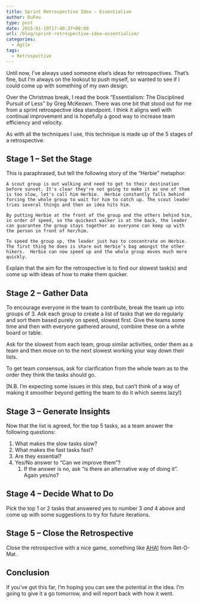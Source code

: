 ```yaml
---
title: Sprint Retrospective Idea – Essentialism
author: DuFeu
type: post
date: 2015-01-19T17:40:37+00:00
url: /blog/sprint-retrospective-idea-essentialism/
categories:
  - Agile
tags:
  - Retrospective
---
```


Until now, I&#8217;ve always used someone else&#8217;s ideas for retrospectives. That&#8217;s fine, but I&#8217;m always on the lookout to push myself, so wanted to see if I could come up with something of my own design.

Over the Christmas break, I read the book &#8220;Essentialism: The Disciplined Pursuit of Less&#8221; by Greg McKeown. There was one bit that stood out for me from a sprint retrospective idea standpoint. I think it aligns well with continual improvement and is hopefully a good way to increase team efficiency and velocity.

As with all the techniques I use, this technique is made up of the 5 stages of a retrospective.

## Stage 1 &#8211; Set the Stage

This is paraphrased, but tell the following story of the &#8220;Herbie&#8221; metaphor:

    A scout group is out walking and need to get to their destination before sunset. It's clear they're not going to make it as one of them is too slow, let's call him Herbie.  Herbie constantly falls behind forcing the whole group to wait for him to catch up. The scout leader tries several things and then an idea hits him.

    By putting Herbie at the front of the group and the others behind him, in order of speed, so the quickest walker is at the back, the leader can guarantee the group stays together as everyone can keep up with the person in front of her/him.

    To speed the group up, the leader just has to concentrate on Herbie. The first thing he does is share out Herbie’s bag amongst the other hikers.  Herbie can now speed up and the whole group moves much more quickly.

Explain that the aim for the retrospective is to find our slowest task(s) and come up with ideas of how to make them quicker.

## Stage 2 &#8211; Gather Data

To encourage everyone in the team to contribute, break the team up into groups of 3. Ask each group to create a list of tasks that we do regularly and sort them based purely on speed, slowest first. Give the teams some time and then with everyone gathered around, combine these on a white board or table.

Ask for the slowest from each team, group similar activities, order them as a team and then move on to the next slowest working your way down their lists.

To get team consensus, ask for clarification from the whole team as to the order they think the tasks should go.

[N.B. I&#8217;m expecting some issues in this step, but can&#8217;t think of a way of making it smoother beyond getting the team to do it which seems lazy!]

## Stage 3 &#8211; Generate Insights

Now that the list is agreed, for the top 5 tasks, as a team answer the following questions:

1. What makes the slow tasks slow?
2. What makes the fast tasks fast?
3. Are they essential?
4. Yes/No answer to &#8220;Can we improve them&#8221;?
   1. If the answer is no, ask &#8220;is there an alternative way of doing it&#8221;. Again yes/no?

## Stage 4 &#8211; Decide What to Do

Pick the top 1 or 2 tasks that answered yes to number 3 _and_ 4 above and come up with some suggestions to try for future iterations.

## Stage 5 &#8211; Close the Retrospective

Close the retrospective with a nice game, something like [AHA!][1] from Ret-O-Mat.

## Conclusion

If you&#8217;ve got this far, I&#8217;m hoping you can see the potential in the idea. I&#8217;m going to give it a go tomorrow, and will report back with how it went.

[1]: http://www.plans-for-retrospectives.com/?id=60
